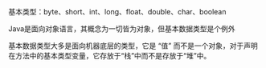 基本类型：byte、short、int、long、float、double、char、boolean

Java是面向对象语言，其概念为一切皆为对象，但基本数据类型是个例外

基本数据类型大多是面向机器底层的类型，它是 “值” 而不是一个对象，对于声明在方法中的基本类型变量，它存放于“栈”中而不是存放于“堆”中。